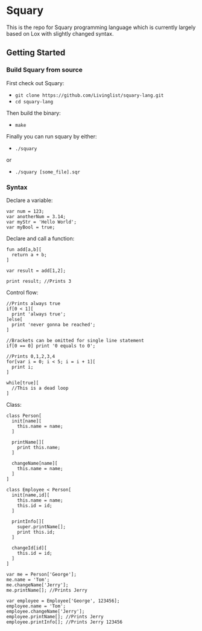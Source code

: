 # Squary
This is the repo for Squary programming language which is currently largely based on Lox with slightly changed syntax.

## Getting Started

### Build Squary from source

First check out Squary:

* `git clone https://github.com/Livinglist/squary-lang.git`
* `cd squary-lang`

Then build the binary:

* `make`

Finally you can run squary by either:

* `./squary`

or
* `./squary [some_file].sqr`

### Syntax

Declare a variable:

```
var num = 123;
var anotherNum = 3.14;
var myStr = 'Hello World';
var myBool = true;
```

Declare and call a function:

```
fun add[a,b][
  return a + b;
]

var result = add[1,2];

print result; //Prints 3
```

Control flow:

```
//Prints always true
if[0 < 1][
  print 'always true';
]else[
  print 'never gonna be reached';
]

//Brackets can be omitted for single line statement
if[0 == 0] print '0 equals to 0';

//Prints 0,1,2,3,4
for[var i = 0; i < 5; i = i + 1][
  print i;
]

while[true][
  //This is a dead loop
]
```

Class:

```
class Person[
  init[name][
    this.name = name;
  ]
  
  printName[][
    print this.name;
  ]
  
  changeName[name][
    this.name = name;
  ]
]

class Employee < Person[
  init[name,id][
    this.name = name;
    this.id = id;
  ]

  printInfo[][
    super.printName[];
    print this.id;
  ]
  
  changeId[id][
    this.id = id;
  ]
]

var me = Person['George'];
me.name = 'Tom';
me.changeName['Jerry'];
me.printName[]; //Prints Jerry

var employee = Employee['George', 123456];
employee.name = 'Tom';
employee.changeName['Jerry'];
employee.printName[]; //Prints Jerry
employee.printInfo[]; //Prints Jerry 123456
```
